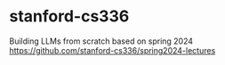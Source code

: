 # stanford-cs336
Building LLMs from scratch based on spring 2024 https://github.com/stanford-cs336/spring2024-lectures
